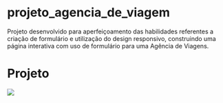 # projeto_agencia_de_viagem
Projeto desenvolvido para aperfeiçoamento das habilidades referentes a criação de formulário e utilização do design responsivo, construindo uma página interativa com uso de formulário para uma Agência de Viagens.
# Projeto
<img src="/assets/_C__Users_Meu%20Computador_HTML_CSS_Missao%2011_Projeto%20formulario_formulario.html.png">
